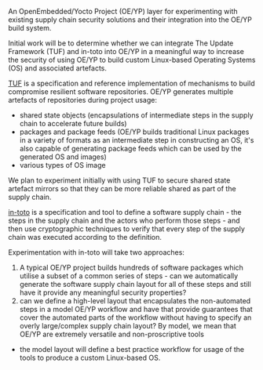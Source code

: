 An OpenEmbedded/Yocto Project (OE/YP) layer for experimenting with existing
supply chain security solutions and their integration into the OE/YP build
system.


Initial work will be to determine whether we can integrate The Update Framework
(TUF) and in-toto into OE/YP in a meaningful way to increase the security of
using OE/YP to build custom Linux-based Operating Systems (OS) and associated
artefacts.


[TUF](https://theupdateframework.github.io/) is a specification and reference
implementation of mechanisms to build compromise resilient software
repositories.
OE/YP generates multiple artefacts of repositories during project usage:
- shared state objects (encapsulations of intermediate steps in the supply
  chain to accelerate future builds)
- packages and package feeds (OE/YP builds traditional Linux packages in a
  variety of formats as an intermediate step in constructing an OS, it's also
  capable of generating package feeds which can be used by the generated OS and
  images)
- various types of OS image

We plan to experiment initially with using TUF to secure shared state artefact
mirrors so that they can be more reliable shared as part of the supply chain.


[in-toto](https://in-toto.github.io/) is a specification and tool to define a
software supply chain - the steps in the supply chain and the actors who
perform those steps - and then use cryptographic techniques to verify that
every step of the supply chain was executed according to the definition.

Experimentation with in-toto will take two approaches:
1) A typical OE/YP project builds hundreds of software packages which utilise
a subset of a common series of steps - can we automatically generate the
software supply chain layout for all of these steps and still have it provide
any meaningful security properties?
2) can we define a high-level layout that encapsulates the non-automated steps
in a model OE/YP workflow and have that provide guarantees that cover the
automated parts of the workflow without having to specify an overly
large/complex supply chain layout?
By model, we mean that OE/YP are extremely versatile and non-proscriptive tools
- the model layout will define a best practice workflow for usage of the tools
to produce a custom Linux-based OS.
